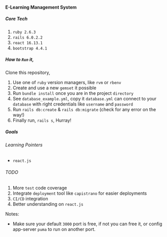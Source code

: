 #### E-Learning Management System

##### Core Tech

1. `ruby 2.6.3`
2. `rails 6.0.2.2`
3. `react 16.13.1`
4. `bootstrap 4.4.1`

##### How to `Run` it,

Clone this repository,
1. Use one of `ruby` version managers, like `rvm` or `rbenv` 
2. Create and use a new `gemset` it possible
3. Run `bundle install` once you are in the project `directory`
4. See `database_example.yml`, copy it `database.yml` can connect to your `database` with right credentials like `username` and `password`
5. Run `rails db:create` & `rails db:migrate` (check for any error on the way!)
6. Finally run, `rails s`, Hurray!

##### Goals

###### Learning Pointers

- `react.js`

###### TODO

1. More `test` code coverage
2. Integrate `deployment` tool like `capistrano` for easier deployments
3. `CI/CD` integration
4. Better understanding on `react.js`

Notes:
* Make sure your default `3000` port is free, if not you can free it, or config app-server `puma` to run on another port.
